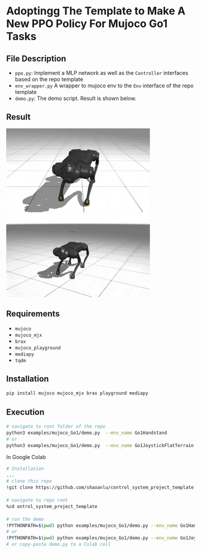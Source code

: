 # Adoptingg The Template to Make A New PPO Policy For Mujoco Go1 Tasks

## File Description
- `ppo.py`: Implement a MLP network as well as the `Controller` interfaces based on the repo template
- `env_wrapper.py` A wrapper to mujoco env to the `Env` interface of the repo template
- `demo.py`: The demo script. Result is shown below.

## Result
![](ppo_Go1Handstand.gif) ![](ppo_Go1JoystickFlatTerrain.gif)

## Requirements
- `mujoco`
- `mujoco_mjx`
- `brax`
- `mujoco_playground`
- `mediapy`
- `tqdm`

## Installation
```bash
pip install mujoco mujoco_mjx brax playground mediapy
```

## Execution
```bash
# navigate to root folder of the repo
python3 examples/mujoco_Go1/demo.py  --env_name Go1Handstand
# or
python3 examples/mujoco_Go1/demo.py  --env_name Go1JoystickFlatTerrain
```

In Google Colab
```bash
# Installation
...
# clone this repo
!git clone https://github.com/shaoanlu/control_system_project_template.git

# navigate to repo root
%cd ontrol_system_project_template

# run the demo
!PYTHONPATH=$(pwd) python examples/mujoco_Go1/demo.py --env_name Go1Handstand
# or 
!PYTHONPATH=$(pwd) python examples/mujoco_Go1/demo.py --env_name Go1JoystickFlatTerrain
# or copy-paste demo.py to a Colab cell
```